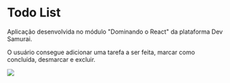 # Todo List

Aplicação desenvolvida no módulo "Dominando o React" da plataforma Dev Samurai.

O usuário consegue adicionar uma tarefa a ser feita, marcar como concluída,
desmarcar e excluir.

![](/img/todo.gif)

